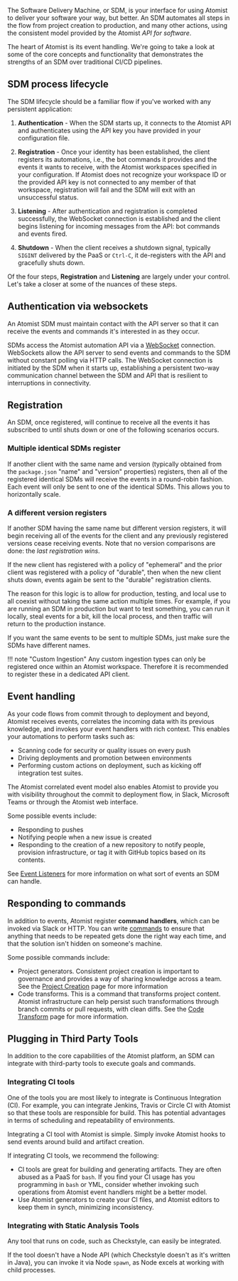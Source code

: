 The Software Delivery Machine, or SDM, is your interface for using
Atomist to deliver your software your way, but better. An SDM
automates all steps in the flow from project creation to production,
and many other actions, using the consistent model provided by the
Atomist *API for software*.

The heart of Atomist is its event handling. We're going to take a look
at some of the core concepts and functionality
that demonstrates the strengths of an SDM over traditional CI/CD pipelines.

## SDM process lifecycle

The SDM lifecycle should be a familiar flow if you've worked with any persistent
application:

1.  **Authentication** - When the SDM starts up, it
    connects to the Atomist API and authenticates using the API key
    you have provided in your configuration file.

2.  **Registration** - Once your identity has been established, the
    client registers its automations, i.e., the bot commands it
    provides and the events it wants to receive, with the Atomist
    workspaces specified in your configuration.  If Atomist
    does not recognize your workspace ID or the provided API key is
    not connected to any member of that workspace, registration will
    fail and the SDM will exit with an unsuccessful status.

3.  **Listening** - After authentication and registration is completed
    successfully, the WebSocket connection is established and the
    client begins listening for incoming messages from the API: bot
    commands and events fired.

4.  **Shutdown** - When the client receives a shutdown signal,
    typically `SIGINT` delivered by the PaaS or `Ctrl-C`, it
    de-registers with the API and gracefully shuts down.

Of the four steps, **Registration** and **Listening** are largely
under your control. Let's take a closer at some of the nuances
of these steps.

## Authentication via websockets

An Atomist SDM must maintain
contact with the API server so that it can receive the events and
commands it's interested in as they occur.

SDMs access the Atomist automation API via
a [WebSocket][ws] connection.  WebSockets allow the API server to send
events and commands to the SDM without constant polling via HTTP
calls. The
WebSocket connection is initiated by the SDM when it
starts up, establishing a persistent two-way communication channel
between the SDM and API that is resilient to
interruptions in connectivity.

[ws]: https://en.wikipedia.org/wiki/WebSocket (WebSocket)

## Registration

An SDM, once registered, will continue to receive all the events it
has subscribed to until shuts down or one of the following scenarios
occurs.

### Multiple identical SDMs register

If another client with the same name and version (typically obtained
from the `package.json` "name" and "version" properties) registers,
then all of the registered identical SDMs will receive the events
in a round-robin fashion.  Each event will only be sent to one of the
identical SDMs.  This allows you to horizontally scale.

### A different version registers

If another SDM having the same name but different version
registers, it will begin receiving all of the events for the client
and any previously registered versions cease receiving events.  Note
that no version comparisons are done: the _last registration wins_.

If the new client has registered with a policy of "ephemeral" and the
prior client was registered with a policy of "durable", then when the
new client shuts down, events again be sent to the "durable"
registration clients.

The reason for this logic is to allow for production, testing, and
local use to all coexist without taking the same action multiple
times.  For example, if you are running an SDM in production but want
to test something, you can run it locally, steal events for a bit,
kill the local process, and then traffic will return to the production
instance.

If you want the same events to be sent to multiple SDMs, just make
sure the SDMs have different names.

!!! note "Custom Ingestion"
    Any custom ingestion types can only be registered once within an
    Atomist workspace.  Therefore it is recommended to register these
    in a dedicated API client.

## Event handling

As your code flows from commit through to deployment and beyond, Atomist receives events,
correlates the incoming data with its previous knowledge, and invokes
your event handlers with rich context. This enables your automations
to perform tasks such as:

* Scanning code for security or quality issues on every push
* Driving deployments and promotion between environments
* Performing custom actions on deployment, such as kicking off
    integration test suites.

The Atomist correlated event model also enables Atomist to provide you
with visibility throughout the commit to deployment flow, in Slack, Microsoft Teams or
through the Atomist web interface.

Some possible events include:

* Responding to pushes
* Notifying people when a new issue is created
* Responding to the creation of a new repository to notify people, provision infrastructure, or
tag it with GitHub topics based on its contents.

See [Event Listeners][events] for more
information on what sort of events an SDM can handle.

[events]: event.md (Atomist - Events)

## Responding to commands

In addition to events, Atomist register **command
handlers**, which can be invoked via Slack or HTTP. You can write
[commands](commands.md) to ensure that anything that needs to be repeated gets done
the right way each time, and that the solution isn't hidden on
someone's machine.

Some possible commands include:

* Project generators. Consistent project
creation is important to governance and provides a way of sharing
knowledge across a team. See the [Project Creation](create.md) page for more information
* Code transforms. This is a command
that transforms project content. Atomist infrastructure can help
persist such transformations through branch commits or pull requests,
with clean diffs. See the [Code Transform](transform.md) page for more information.

## Plugging in Third Party Tools

In addition to the core capabilities of the Atomist platform, an SDM
can integrate with third-party tools to execute goals and commands.

### Integrating CI tools

One of the tools you are most likely to integrate is Continuous Integration (CI). For example,
you can integrate Jenkins, Travis or Circle CI with Atomist so that
these tools are responsible for build. This has potential advantages
in terms of scheduling and repeatability of environments.

Integrating a CI tool with Atomist is simple. Simply invoke Atomist
hooks to send events around build and artifact creation.

If integrating CI tools, we recommend the following:

* CI tools are great for building and generating artifacts. They are
    often abused as a PaaS for `bash`. If you find your CI usage has
    you programming in `bash` or YML, consider whether invoking such
    operations from Atomist event handlers might be a better model.
* Use Atomist generators to create your CI files, and Atomist
    editors to keep them in synch, minimizing inconsistency.

<!--
### Integrating APM tools

-->

### Integrating with Static Analysis Tools

Any tool that runs on code, such as Checkstyle, can easily be
integrated.

If the tool doesn't have a Node API (which Checkstyle doesn't as it's written in Java), you can invoke it via Node `spawn`, as Node excels at working with child processes.
